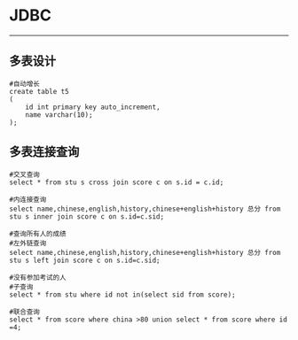 # JDBC  
<hr>  
  
## 多表设计
	#自动增长 
	create table t5
	(
		id int primary key auto_increment,
		name varchar(10);
	);	

## 多表连接查询
	#交叉查询
	select * from stu s cross join score c on s.id = c.id;  
 
	#内连接查询
	select name,chinese,english,history,chinese+english+history 总分 from stu s inner join score c on s.id=c.sid;
	
	#查询所有人的成绩
	#左外链查询
	select name,chinese,english,history,chinese+english+history 总分 from stu s left join score c on s.id=c.sid;
	
	#没有参加考试的人
	#子查询
	select * from stu where id not in(select sid from score);
	
	#联合查询
	select * from score where china >80 union select * from score where id =4;